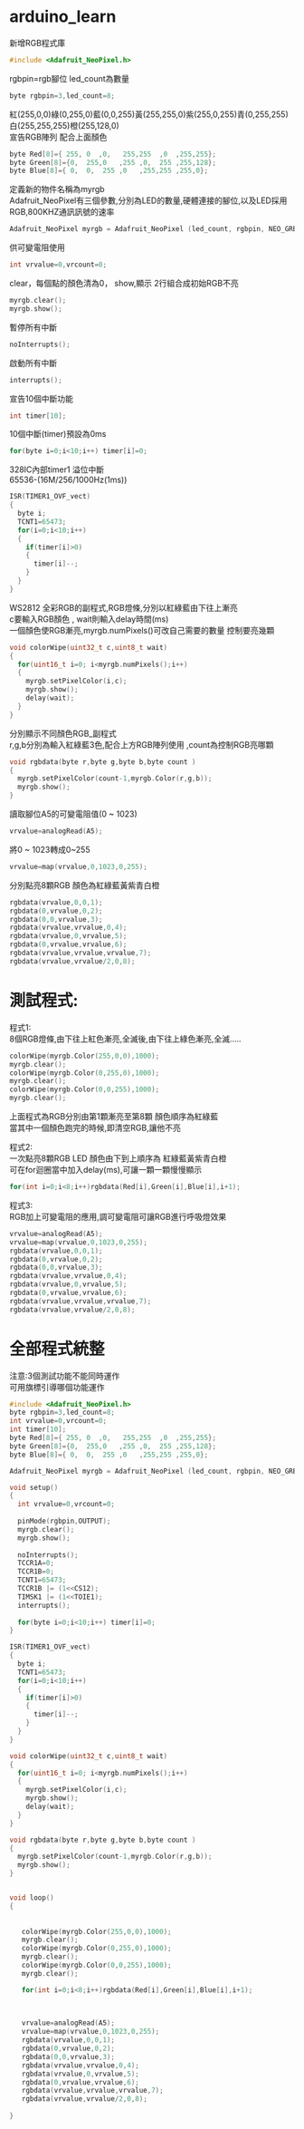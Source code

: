 # arduino_learn
新增RGB程式庫
```c++
#include <Adafruit_NeoPixel.h>
```


rgbpin=rgb腳位 led_count為數量
```c++
byte rgbpin=3,led_count=8; 
```
紅(255,0,0)綠(0,255,0)藍(0,0,255)黃(255,255,0)紫(255,0,255)青(0,255,255)白(255,255,255)橙(255,128,0)<br>
宣告RGB陣列 配合上面顏色
```c++
byte Red[8]={ 255, 0  ,0,   255,255  ,0  ,255,255}; 
byte Green[8]={0,  255,0   ,255 ,0,  255 ,255,128};
byte Blue[8]={ 0,  0,  255 ,0   ,255,255 ,255,0};
```
定義新的物件名稱為myrgb<br>
Adafruit_NeoPixel有三個參數,分別為LED的數量,硬體連接的腳位,以及LED採用RGB,800KHZ通訊訊號的速率
```c++
Adafruit_NeoPixel myrgb = Adafruit_NeoPixel (led_count, rgbpin, NEO_GRB + NEO_KHZ800);
```

供可變電阻使用
```c++
int vrvalue=0,vrcount=0;
```

clear，每個點的顏色清為0， show,顯示 2行組合成初始RGB不亮
```c++
myrgb.clear();
myrgb.show();
```
暫停所有中斷
```c++
noInterrupts(); 
```
啟動所有中斷
```c++
interrupts(); 
```
宣告10個中斷功能
```c++
int timer[10];
```

10個中斷(timer)預設為0ms
```c++
for(byte i=0;i<10;i++) timer[i]=0;
```
328IC內部timer1 溢位中斷<br>
65536-(16M/256/1000Hz(1ms))
```c++
ISR(TIMER1_OVF_vect) 
{
  byte i;
  TCNT1=65473;
  for(i=0;i<10;i++)
  {
    if(timer[i]>0)
    {
      timer[i]--;
    }
  }
}
```

WS2812 全彩RGB的副程式,RGB燈條,分別以紅綠藍由下往上漸亮<br>
c要輸入RGB顏色 , wait則輸入delay時間(ms)<br>
一個顏色使RGB漸亮,myrgb.numPixels()可改自己需要的數量 控制要亮幾顆
```c++
void colorWipe(uint32_t c,uint8_t wait)
{
  for(uint16_t i=0; i<myrgb.numPixels();i++)
  {
    myrgb.setPixelColor(i,c);
    myrgb.show();
    delay(wait);
  }
}
```

分別顯示不同顏色RGB_副程式<br>
r,g,b分別為輸入紅綠藍3色,配合上方RGB陣列使用 ,count為控制RGB亮哪顆
```c++
void rgbdata(byte r,byte g,byte b,byte count ) 
{
  myrgb.setPixelColor(count-1,myrgb.Color(r,g,b)); 
  myrgb.show();
}
```
讀取腳位A5的可變電阻值(0 ~ 1023)
```c++
vrvalue=analogRead(A5);
```
將0 ~ 1023轉成0~255
```c++
vrvalue=map(vrvalue,0,1023,0,255);
```
分別點亮8顆RGB 顏色為紅綠藍黃紫青白橙
```c++
rgbdata(vrvalue,0,0,1); 
rgbdata(0,vrvalue,0,2);
rgbdata(0,0,vrvalue,3);
rgbdata(vrvalue,vrvalue,0,4);
rgbdata(vrvalue,0,vrvalue,5);
rgbdata(0,vrvalue,vrvalue,6);
rgbdata(vrvalue,vrvalue,vrvalue,7);
rgbdata(vrvalue,vrvalue/2,0,8);
```



# 測試程式:
程式1:<br>
8個RGB燈條,由下往上紅色漸亮,全滅後,由下往上綠色漸亮,全滅.....
```c++
colorWipe(myrgb.Color(255,0,0),1000);
myrgb.clear();
colorWipe(myrgb.Color(0,255,0),1000);
myrgb.clear();
colorWipe(myrgb.Color(0,0,255),1000);
myrgb.clear();
```
上面程式為RGB分別由第1顆漸亮至第8顆 顏色順序為紅綠藍<br>
當其中一個顏色跑完的時候,即清空RGB,讓他不亮<br>


程式2:<br>
一次點亮8顆RGB LED 顏色由下到上順序為 紅綠藍黃紫青白橙<br>
可在for迴圈當中加入delay(ms),可讓一顆一顆慢慢顯示
```c++
for(int i=0;i<8;i++)rgbdata(Red[i],Green[i],Blue[i],i+1);
```

程式3:<br>
RGB加上可變電阻的應用,調可變電阻可讓RGB進行呼吸燈效果<br>
```c++
vrvalue=analogRead(A5); 
vrvalue=map(vrvalue,0,1023,0,255); 
rgbdata(vrvalue,0,0,1); 
rgbdata(0,vrvalue,0,2);
rgbdata(0,0,vrvalue,3);
rgbdata(vrvalue,vrvalue,0,4);
rgbdata(vrvalue,0,vrvalue,5);
rgbdata(0,vrvalue,vrvalue,6);
rgbdata(vrvalue,vrvalue,vrvalue,7);
rgbdata(vrvalue,vrvalue/2,0,8);
```



# 全部程式統整
注意:3個測試功能不能同時運作<br>
可用旗標引導哪個功能運作
```c++
#include <Adafruit_NeoPixel.h>
byte rgbpin=3,led_count=8; 
int vrvalue=0,vrcount=0;
int timer[10];
byte Red[8]={ 255, 0  ,0,   255,255  ,0  ,255,255}; 
byte Green[8]={0,  255,0   ,255 ,0,  255 ,255,128};
byte Blue[8]={ 0,  0,  255 ,0   ,255,255 ,255,0};

Adafruit_NeoPixel myrgb = Adafruit_NeoPixel (led_count, rgbpin, NEO_GRB + NEO_KHZ800);

void setup() 
{
  int vrvalue=0,vrcount=0; 
  
  pinMode(rgbpin,OUTPUT);
  myrgb.clear();
  myrgb.show();
  
  noInterrupts(); 
  TCCR1A=0;
  TCCR1B=0;
  TCNT1=65473;
  TCCR1B |= (1<<CS12);
  TIMSK1 |= (1<<TOIE1);
  interrupts(); 
  
  for(byte i=0;i<10;i++) timer[i]=0;
}

ISR(TIMER1_OVF_vect) 
{
  byte i;
  TCNT1=65473; 
  for(i=0;i<10;i++)
  {
    if(timer[i]>0)
    {
      timer[i]--;
    }
  }
}

void colorWipe(uint32_t c,uint8_t wait)
{
  for(uint16_t i=0; i<myrgb.numPixels();i++)
  {
    myrgb.setPixelColor(i,c);
    myrgb.show();
    delay(wait);
  }
}

void rgbdata(byte r,byte g,byte b,byte count )
{
  myrgb.setPixelColor(count-1,myrgb.Color(r,g,b)); 
  myrgb.show();
}


void loop() 
{
  
  
   colorWipe(myrgb.Color(255,0,0),1000);
   myrgb.clear();
   colorWipe(myrgb.Color(0,255,0),1000);
   myrgb.clear();
   colorWipe(myrgb.Color(0,0,255),1000);
   myrgb.clear();

   for(int i=0;i<8;i++)rgbdata(Red[i],Green[i],Blue[i],i+1);

  
  
   vrvalue=analogRead(A5); 
   vrvalue=map(vrvalue,0,1023,0,255); 
   rgbdata(vrvalue,0,0,1); 
   rgbdata(0,vrvalue,0,2);
   rgbdata(0,0,vrvalue,3);
   rgbdata(vrvalue,vrvalue,0,4);
   rgbdata(vrvalue,0,vrvalue,5);
   rgbdata(0,vrvalue,vrvalue,6);
   rgbdata(vrvalue,vrvalue,vrvalue,7);
   rgbdata(vrvalue,vrvalue/2,0,8);
    
}
```
